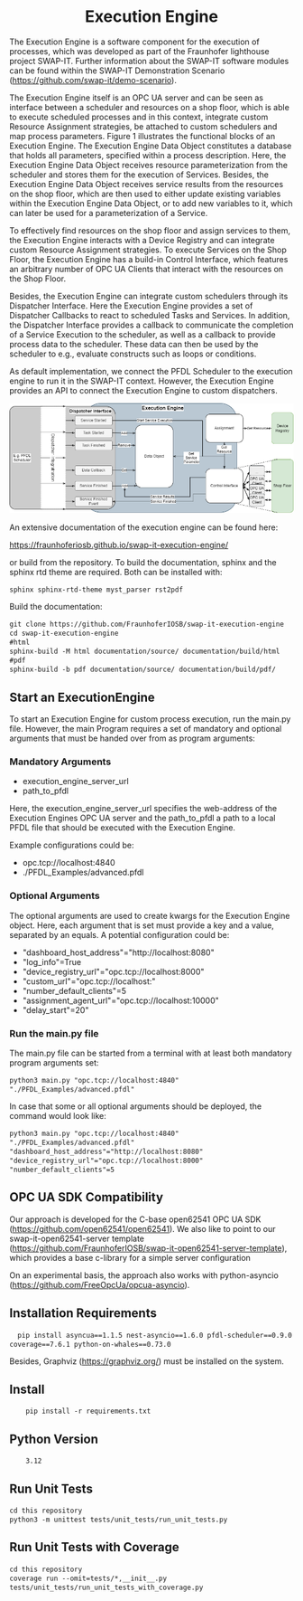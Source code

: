 
<div align="center">

# Execution Engine

</div>

The Execution Engine is a software component for the execution of processes, which was developed as part of the 
Fraunhofer lighthouse project SWAP-IT. Further information about the SWAP-IT software modules can be found within 
the SWAP-IT Demonstration Scenario (https://github.com/swap-it/demo-scenario).

The Execution Engine itself is an OPC UA server and can be seen as interface between a scheduler and resources on 
a shop floor, which is able to execute scheduled processes and in this context, integrate custom Resource Assignment 
strategies, be attached to custom schedulers and map process parameters. Figure 1 illustrates the functional blocks 
of an Execution Engine. The Execution Engine Data Object constitutes a database that holds all parameters, specified 
within a process description. Here, the Execution Engine Data Object receives resource parameterization from the 
scheduler and stores them for the execution of Services. Besides, the Execution Engine Data Object receives service 
results from the resources on the shop floor, which are then used to either update existing variables within the 
Execution Engine Data Object, or to add new variables to it, which can later be used for a parameterization of a Service.

To effectively find resources on the shop floor and assign services to them, the Execution Engine interacts with 
a Device Registry and can integrate custom Resource Assignment strategies. To execute Services on the Shop Floor, 
the Execution Engine has a build-in Control Interface, which features an arbitrary number of OPC UA Clients that 
interact with the resources on the Shop Floor.

Besides, the Execution Engine can integrate custom schedulers through its Dispatcher Interface. 
Here the Execution Engine provides a set of Dispatcher Callbacks to react to scheduled Tasks and Services. 
In addition, the Dispatcher Interface provides a callback to communicate the completion of a Service Execution 
to the scheduler, as well as a callback to provide process data to the scheduler. These data can then be used by 
the scheduler to e.g., evaluate constructs such as loops or conditions.

As default implementation, we connect the PFDL Scheduler to the execution engine to run it in the SWAP-IT context. 
However, the Execution Engine provides an API to connect the Execution Engine to custom dispatchers.

![Components of an Execution Engine](documentation/source/images/ExecutionEngineOverview.png)


An extensive documentation of the execution engine can be found here:

https://fraunhoferiosb.github.io/swap-it-execution-engine/

or build from the repository. To build the documentation, sphinx and the sphinx rtd theme are required. Both can be installed with:

    sphinx sphinx-rtd-theme myst_parser rst2pdf

Build the documentation:
    
    git clone https://github.com/FraunhoferIOSB/swap-it-execution-engine
    cd swap-it-execution-engine
    #html
    sphinx-build -M html documentation/source/ documentation/build/html
    #pdf
    sphinx-build -b pdf documentation/source/ documentation/build/pdf/



## Start an ExecutionEngine

To start an Execution Engine for custom process execution, run the main.py file. However, the main Program requires a set of mandatory 
and optional arguments that must be handed over from as program arguments:

### Mandatory Arguments

- execution_engine_server_url 
- path_to_pfdl

Here, the execution_engine_server_url specifies the web-address of the Execution Engines OPC UA server and the 
path_to_pfdl a path to a local PFDL file that should be executed with the Execution Engine.

Example configurations could be:
- opc.tcp://localhost:4840
- ./PFDL_Examples/advanced.pfdl


### Optional Arguments
The optional arguments are used to create kwargs for the Execution Engine object. Here, each argument that is set must provide
a key and a value, separated by an equals. A potential configuration could be:

- "dashboard_host_address"="http://localhost:8080"
- "log_info"=True
- "device_registry_url"="opc.tcp://localhost:8000"
- "custom_url"="opc.tcp://localhost:"
- "number_default_clients"=5
- "assignment_agent_url"="opc.tcp://localhost:10000"
- "delay_start"=20"

### Run the main.py file

The main.py file can be started from a terminal with at least both mandatory program arguments set:

    python3 main.py "opc.tcp://localhost:4840" "./PFDL_Examples/advanced.pfdl"

In case that some or all optional arguments should be deployed, the command would look like:

    python3 main.py "opc.tcp://localhost:4840" "./PFDL_Examples/advanced.pfdl" "dashboard_host_address"="http://localhost:8080" "device_registry_url"="opc.tcp://localhost:8000" "number_default_clients"=5

## OPC UA SDK Compatibility

Our approach is developed for the C-base open62541 OPC UA SDK (https://github.com/open62541/open62541). We also like to point to our swap-it-open62541-server template (https://github.com/FraunhoferIOSB/swap-it-open62541-server-template),
which provides a base c-library for a simple server configuration

On an experimental basis, the approach also works with python-asyncio (https://github.com/FreeOpcUa/opcua-asyncio).

## Installation Requirements
```
  pip install asyncua==1.1.5 nest-asyncio==1.6.0 pfdl-scheduler==0.9.0 coverage==7.6.1 python-on-whales==0.73.0
```
Besides, Graphviz (https://graphviz.org/) must be installed on the system.
## Install

```
    pip install -r requirements.txt
```

## Python Version

```
    3.12
```

## Run Unit Tests 
    
    cd this repository
    python3 -m unittest tests/unit_tests/run_unit_tests.py 

## Run Unit Tests with Coverage
    
    cd this repository
    coverage run --omit=tests/*,__init__.py tests/unit_tests/run_unit_tests_with_coverage.py
